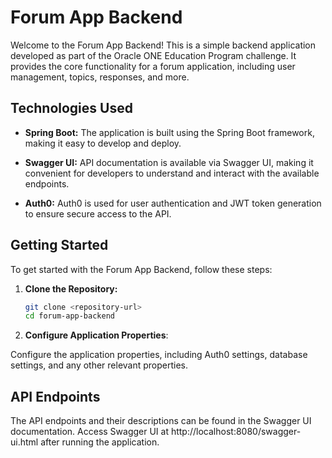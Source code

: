 # Forum App Backend

Welcome to the Forum App Backend! This is a simple backend application developed as part of the Oracle ONE Education Program challenge. It provides the core functionality for a forum application, including user management, topics, responses, and more.

## Technologies Used

- **Spring Boot:** The application is built using the Spring Boot framework, making it easy to develop and deploy.

- **Swagger UI:** API documentation is available via Swagger UI, making it convenient for developers to understand and interact with the available endpoints.

- **Auth0:** Auth0 is used for user authentication and JWT token generation to ensure secure access to the API.

## Getting Started

To get started with the Forum App Backend, follow these steps:

1. **Clone the Repository:**
   ```bash
   git clone <repository-url>
   cd forum-app-backend
   
2. **Configure Application Properties**:

Configure the application properties, including Auth0 settings, database settings, and any other relevant properties.

## API Endpoints
The API endpoints and their descriptions can be found in the Swagger UI documentation.
Access Swagger UI at http://localhost:8080/swagger-ui.html after running the application.